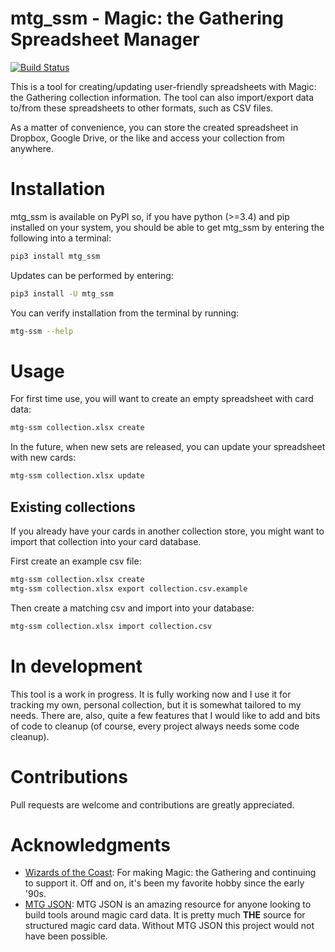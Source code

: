 # mtg_ssm - Magic: the Gathering Spreadsheet Manager

[![Build Status](https://travis-ci.org/gwax/mtg_ssm.svg?branch=master)](https://travis-ci.org/gwax/mtg_ssm)

This is a tool for creating/updating user-friendly spreadsheets with
Magic: the Gathering collection information. The tool can also import/export
data to/from these spreadsheets to other formats, such as CSV files.

As a matter of convenience, you can store the created spreadsheet in
Dropbox, Google Drive, or the like and access your collection from
anywhere.

# Installation

mtg_ssm is available on PyPI so, if you have python (>=3.4) and pip installed
on your system, you should be able to get mtg_ssm by entering the following
into a terminal:

```bash
pip3 install mtg_ssm
```

Updates can be performed by entering:

```bash
pip3 install -U mtg_ssm
```

You can verify installation from the terminal by running:

```bash
mtg-ssm --help
```

# Usage

For first time use, you will want to create an empty spreadsheet with card data:

```bash
mtg-ssm collection.xlsx create
```
In the future, when new sets are released, you can update your spreadsheet
with new cards:

```bash
mtg-ssm collection.xlsx update
```

## Existing collections

If you already have your cards in another collection store, you might want to
import that collection into your card database.

First create an example csv file:

```bash
mtg-ssm collection.xlsx create
mtg-ssm collection.xlsx export collection.csv.example
```

Then create a matching csv and import into your database:

```bash
mtg-ssm collection.xlsx import collection.csv
```

# In development

This tool is a work in progress. It is fully working now and I use it for
tracking my own, personal collection, but it is somewhat tailored to my
needs. There are, also, quite a few features that I would like to add and
bits of code to cleanup (of course, every project always needs some code
cleanup).

# Contributions

Pull requests are welcome and contributions are greatly appreciated.

# Acknowledgments

* [Wizards of the Coast](http://magic.wizards.com/): For making Magic: the
Gathering and continuing to support it. Off and on, it's been my favorite
hobby since the early '90s.
* [MTG JSON](http://mtgjson.com): MTG JSON is an amazing resource
for anyone looking to build tools around magic card data. It is pretty much
**THE** source for structured magic card data. Without MTG JSON this
project would not have been possible.
